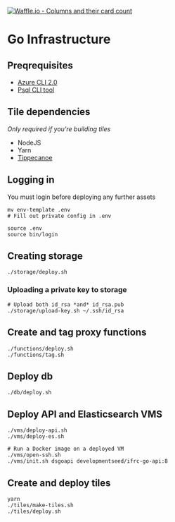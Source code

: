 [![Waffle.io - Columns and their card count](https://badge.waffle.io/IFRCGo/go-infrastructure.svg?columns=all)](https://waffle.io/IFRCGo/go-infrastructure)

# Go Infrastructure

## Preqrequisites

- [Azure CLI 2.0](https://docs.microsoft.com/en-us/cli/azure/install-azure-cli?view=azure-cli-latest)
- [Psql CLI tool](https://www.postgresql.org/docs/9.6/static/app-psql.html)

## Tile dependencies

*Only required if you're building tiles*

- NodeJS
- Yarn
- [Tippecanoe](https://github.com/mapbox/tippecanoe)

## Logging in

You must login before deploying any further assets

```(bash)
mv env-template .env
# Fill out private config in .env

source .env
source bin/login
```

## Creating storage

```(bash)
./storage/deploy.sh
```

### Uploading a private key to storage

```(bash)
# Upload both id_rsa *and* id_rsa.pub
./storage/upload-key.sh ~/.ssh/id_rsa
```

## Create and tag proxy functions

```(bash)
./functions/deploy.sh
./functions/tag.sh
```

## Deploy db

```(bash)
./db/deploy.sh
```

## Deploy API and Elasticsearch VMS

```(bash)
./vms/deploy-api.sh
./vms/deploy-es.sh

# Run a Docker image on a deployed VM
./vms/open-ssh.sh
./vms/init.sh dsgoapi developmentseed/ifrc-go-api:8
```

## Create and deploy tiles

```(bash)
yarn
./tiles/make-tiles.sh
./tiles/deploy.sh
```

